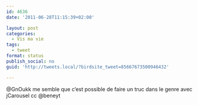 ```yaml
---
id: 4636
date: '2011-06-28T11:15:39+02:00'

layout: post
categories:
  - Vis ma vie
tags:
  - tweet
format: status
publish_social: no
guid: 'http://tweets.local/?birdsite_tweet=85667673500946432'

---
```


@GnOukk me semble que c’est possible de faire un truc dans le genre avec jCarousel cc @beneyt